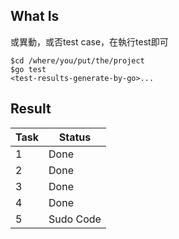 What Is
---
或異動，或否test case，在執行test即可
```
$cd /where/you/put/the/project
$go test
<test-results-generate-by-go>...
```
Result
---
|Task|Status|
|---|---|
|1|Done|
|2|Done|
|3|Done|
|4|Done|
|5|Sudo Code|